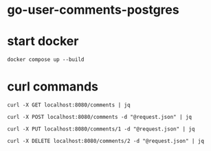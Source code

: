 # go-user-comments-postgres

# start docker

```shell
docker compose up --build
```

# curl commands

```shell
curl -X GET localhost:8080/comments | jq  

curl -X POST localhost:8080/comments -d "@request.json" | jq  

curl -X PUT localhost:8080/comments/1 -d "@request.json" | jq  

curl -X DELETE localhost:8080/comments/2 -d "@request.json" | jq
```

